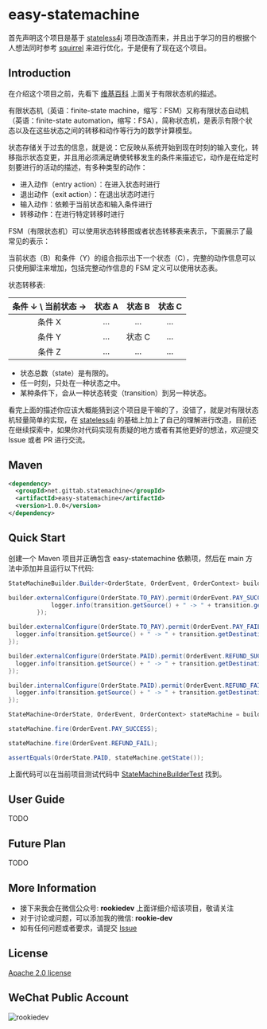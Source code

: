 # easy-statemachine

首先声明这个项目是基于 [stateless4j](https://github.com/stateless4j/stateless4j) 项目改造而来，并且出于学习的目的根据个人想法同时参考 [squirrel](https://github.com/hekailiang/squirrel) 来进行优化，于是便有了现在这个项目。

## Introduction

在介绍这个项目之前，先看下 [维基百科](https://zh.wikipedia.org/wiki/%E6%9C%89%E9%99%90%E7%8A%B6%E6%80%81%E6%9C%BA) 上面关于有限状态机的描述。

有限状态机（英语：finite-state machine，缩写：FSM）又称有限状态自动机（英语：finite-state automation，缩写：FSA），简称状态机，是表示有限个状态以及在这些状态之间的转移和动作等行为的数学计算模型。

状态存储关于过去的信息，就是说：它反映从系统开始到现在时刻的输入变化，转移指示状态变更，并且用必须满足确使转移发生的条件来描述它，动作是在给定时刻要进行的活动的描述，有多种类型的动作：

- 进入动作（entry action）：在进入状态时进行
- 退出动作（exit action）：在退出状态时进行
- 输入动作：依赖于当前状态和输入条件进行
- 转移动作：在进行特定转移时进行

FSM（有限状态机）可以使用状态转移图或者状态转移表来表示，下面展示了最常见的表示：

当前状态（B）和条件（Y）的组合指示出下一个状态（C），完整的动作信息可以只使用脚注来增加，包括完整动作信息的 FSM 定义可以使用状态表。

状态转移表:

| **条件 ↓ \ 当前状态 →** | 状态 A | 状态 B | 状态 C |
| :---------------------: | :----: | :----: | :----: |
|         条件 X          |   …    |   …    |   …    |
|         条件 Y          |   …    | 状态 C |   …    |
|         条件 Z          |   …    |   …    |   …    |

* 状态总数（state）是有限的。
* 任一时刻，只处在一种状态之中。
* 某种条件下，会从一种状态转变（transition）到另一种状态。

看完上面的描述你应该大概能猜到这个项目是干嘛的了，没错了，就是对有限状态机轻量简单的实现，在 [stateless4j](https://github.com/stateless4j/stateless4j) 的基础上加上了自己的理解进行改造，目前还在继续探索中，如果你对代码实现有质疑的地方或者有其他更好的想法，欢迎提交 Issue 或者 PR 进行交流。

## Maven

```xml
<dependency>
  <groupId>net.gittab.statemachine</groupId>
  <artifactId>easy-statemachine</artifactId>
  <version>1.0.0</version>
</dependency>
```

## Quick Start

创建一个 Maven 项目并正确包含 easy-statemachine 依赖项，然后在 main 方法中添加并且运行以下代码:

```java
StateMachineBuilder.Builder<OrderState, OrderEvent, OrderContext> builder =  StateMachineBuilder.builder();

builder.externalConfigure(OrderState.TO_PAY).permit(OrderEvent.PAY_SUCCESS, OrderState.PAID, (transition, context) ->{
            logger.info(transition.getSource() + " -> " + transition.getDestination() +  " on " + transition.getEvent() +  " event with " + context);
        });

builder.externalConfigure(OrderState.TO_PAY).permit(OrderEvent.PAY_FAIL, OrderState.PAID_FAILED, (transition, context) ->{
  logger.info(transition.getSource() + " -> " + transition.getDestination() +  " on " + transition.getEvent() +  " event with " + context);
});

builder.externalConfigure(OrderState.PAID).permit(OrderEvent.REFUND_SUCCESS, OrderState.REFUNDED, (transition, context) ->{
  logger.info(transition.getSource() + " -> " + transition.getDestination() +  " on " + transition.getEvent() +  " event with " + context);
});

builder.internalConfigure(OrderState.PAID).permit(OrderEvent.REFUND_FAIL, (transition, context) ->{
  logger.info(transition.getSource() + " -> " + transition.getDestination() +  " on " + transition.getEvent() +  " event with " + context);
});

StateMachine<OrderState, OrderEvent, OrderContext> stateMachine = builder.newStateMachine(OrderState.TO_PAY);

stateMachine.fire(OrderEvent.PAY_SUCCESS);

stateMachine.fire(OrderEvent.REFUND_FAIL);

assertEquals(OrderState.PAID, stateMachine.getState());
```

上面代码可以在当前项目测试代码中 [StateMachineBuilderTest](https://github.com/rookiedev-z/easy-statemachine/blob/master/src/test/java/net/gittab/statemachine/StateMachineBuilderTest.java) 找到。

## User Guide

TODO

## Future Plan

TODO

## More Information

- 接下来我会在微信公众号: **rookiedev** 上面详细介绍该项目，敬请关注
- 对于讨论或问题，可以添加我的微信: **rookie-dev**
- 如有任何问题或者要求，请提交 [Issue](https://github.com/rookiedev-z/easy-statemachine/issues)

## License

[Apache 2.0 license](https://www.apache.org/licenses/LICENSE-2.0.html)

## WeChat Public Account

![rookiedev](http://images.rookiezhou.top/qrcode_for_rookiedev_430.jpg)